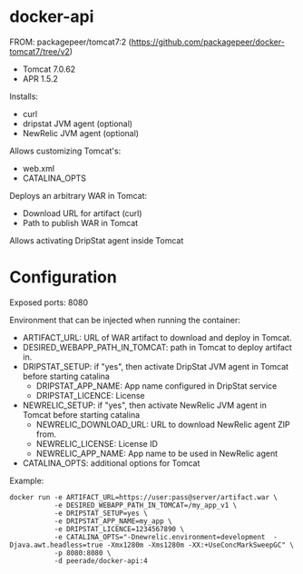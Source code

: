 # docker-api

FROM: packagepeer/tomcat7:2 (https://github.com/packagepeer/docker-tomcat7/tree/v2)
 - Tomcat 7.0.62
 - APR 1.5.2

Installs:
 - curl
 - dripstat JVM agent (optional)
 - NewRelic JVM agent (optional)

Allows customizing Tomcat's:
 - web.xml
 - CATALINA_OPTS

Deploys an arbitrary WAR in Tomcat:
 - Download URL for artifact (curl)
 - Path to publish WAR in Tomcat

Allows activating DripStat agent inside Tomcat

# Configuration

Exposed ports: 8080

Environment that can be injected when running the container:
 - ARTIFACT_URL: URL of WAR artifact to download and deploy in Tomcat.
 - DESIRED_WEBAPP_PATH_IN_TOMCAT: path in Tomcat to deploy artifact in.
 - DRIPSTAT_SETUP: if "yes", then activate DripStat JVM agent in Tomcat before starting catalina
   - DRIPSTAT_APP_NAME: App name configured in DripStat service
   - DRIPSTAT_LICENCE: License
 - NEWRELIC_SETUP: if "yes", then activate NewRelic JVM agent in Tomcat before starting catalina
   - NEWRELIC_DOWNLOAD_URL: URL to download NewRelic agent ZIP from.
   - NEWRELIC_LICENSE: License ID
   - NEWRELIC_APP_NAME: App name to be used in NewRelic agent
 - CATALINA_OPTS: additional options for Tomcat

 Example:
 ```
 docker run -e ARTIFACT_URL=https://user:pass@server/artifact.war \
            -e DESIRED_WEBAPP_PATH_IN_TOMCAT=/my_app_v1 \
            -e DRIPSTAT_SETUP=yes \
            -e DRIPSTAT_APP_NAME=my_app \
            -e DRIPSTAT_LICENCE=1234567890 \
            -e CATALINA_OPTS="-Dnewrelic.environment=development  -Djava.awt.headless=true -Xmx1280m -Xms1280m -XX:+UseConcMarkSweepGC" \
            -p 8080:8080 \
            -d peerade/docker-api:4
 ```
